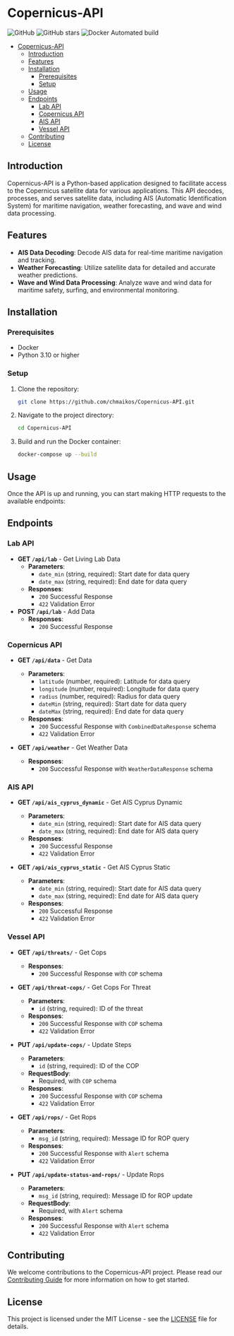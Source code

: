 # Copernicus-API

![GitHub](https://img.shields.io/github/license/chmaikos/Copernicus-API) ![GitHub stars](https://img.shields.io/github/stars/chmaikos/Copernicus-API?style=social) ![Docker Automated build](https://img.shields.io/docker/automated/chmaikos/copernicus-api)

- [Copernicus-API](#copernicus-api)
  - [Introduction](#introduction)
  - [Features](#features)
  - [Installation](#installation)
    - [Prerequisites](#prerequisites)
    - [Setup](#setup)
  - [Usage](#usage)
  - [Endpoints](#endpoints)
    - [Lab API](#lab-api)
    - [Copernicus API](#copernicus-api-1)
    - [AIS API](#ais-api)
    - [Vessel API](#vessel-api)
  - [Contributing](#contributing)
  - [License](#license)

## Introduction

Copernicus-API is a Python-based application designed to facilitate access to the Copernicus satellite data for various applications. This API decodes, processes, and serves satellite data, including AIS (Automatic Identification System) for maritime navigation, weather forecasting, and wave and wind data processing.

## Features

- **AIS Data Decoding**: Decode AIS data for real-time maritime navigation and tracking.
- **Weather Forecasting**: Utilize satellite data for detailed and accurate weather predictions.
- **Wave and Wind Data Processing**: Analyze wave and wind data for maritime safety, surfing, and environmental monitoring.

## Installation

### Prerequisites

- Docker
- Python 3.10 or higher

### Setup

1. Clone the repository:

   ```sh
   git clone https://github.com/chmaikos/Copernicus-API.git
   ```

2. Navigate to the project directory:

   ```sh
   cd Copernicus-API
   ```

3. Build and run the Docker container:

   ```sh
   docker-compose up --build
   ```

## Usage

Once the API is up and running, you can start making HTTP requests to the available endpoints:

## Endpoints

### Lab API

- **GET `/api/lab`** - Get Living Lab Data
  - **Parameters**:
    - `date_min` (string, required): Start date for data query
    - `date_max` (string, required): End date for data query
  - **Responses**:
    - `200` Successful Response
    - `422` Validation Error
- **POST `/api/lab`** - Add Data
  - **Responses**:
    - `200` Successful Response

### Copernicus API

- **GET `/api/data`** - Get Data
  - **Parameters**:
    - `latitude` (number, required): Latitude for data query
    - `longitude` (number, required): Longitude for data query
    - `radius` (number, required): Radius for data query
    - `dateMin` (string, required): Start date for data query
    - `dateMax` (string, required): End date for data query
  - **Responses**:
    - `200` Successful Response with `CombinedDataResponse` schema
    - `422` Validation Error

- **GET `/api/weather`** - Get Weather Data
  - **Responses**:
    - `200` Successful Response with `WeatherDataResponse` schema

### AIS API

- **GET `/api/ais_cyprus_dynamic`** - Get AIS Cyprus Dynamic
  - **Parameters**:
    - `date_min` (string, required): Start date for AIS data query
    - `date_max` (string, required): End date for AIS data query
  - **Responses**:
    - `200` Successful Response
    - `422` Validation Error

- **GET `/api/ais_cyprus_static`** - Get AIS Cyprus Static
  - **Parameters**:
    - `date_min` (string, required): Start date for AIS data query
    - `date_max` (string, required): End date for AIS data query
  - **Responses**:
    - `200` Successful Response
    - `422` Validation Error

### Vessel API

- **GET `/api/threats/`** - Get Cops
  - **Responses**:
    - `200` Successful Response with `COP` schema

- **GET `/api/threat-cops/`** - Get Cops For Threat
  - **Parameters**:
    - `id` (string, required): ID of the threat
  - **Responses**:
    - `200` Successful Response with `COP` schema
    - `422` Validation Error

- **PUT `/api/update-cops/`** - Update Steps
  - **Parameters**:
    - `id` (string, required): ID of the COP
  - **RequestBody**:
    - Required, with `COP` schema
  - **Responses**:
    - `200` Successful Response with `COP` schema
    - `422` Validation Error

- **GET `/api/rops/`** - Get Rops
  - **Parameters**:
    - `msg_id` (string, required): Message ID for ROP query
  - **Responses**:
    - `200` Successful Response with `Alert` schema
    - `422` Validation Error

- **PUT `/api/update-status-and-rops/`** - Update Rops
  - **Parameters**:
    - `msg_id` (string, required): Message ID for ROP update
  - **RequestBody**:
    - Required, with `Alert` schema
  - **Responses**:
    - `200` Successful Response with `Alert` schema
    - `422` Validation Error

## Contributing

We welcome contributions to the Copernicus-API project. Please read our [Contributing Guide](CONTRIBUTING.md) for more information on how to get started.

## License

This project is licensed under the MIT License - see the [LICENSE](LICENSE) file for details.
